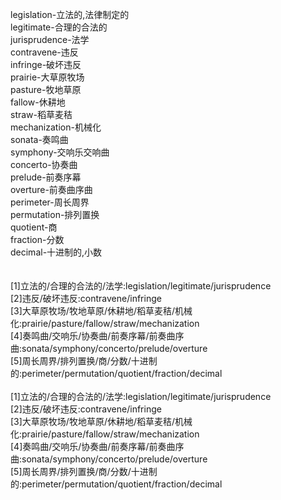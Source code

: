 legislation-立法的,法律制定的<br>
legitimate-合理的合法的<br>
jurisprudence-法学<br>
contravene-违反<br>
infringe-破坏违反<br>
prairie-大草原牧场<br>
pasture-牧地草原<br>
fallow-休耕地<br>
straw-稻草麦秸<br>
mechanization-机械化<br>
sonata-奏鸣曲<br>
symphony-交响乐交响曲<br>
concerto-协奏曲<br>
prelude-前奏序幕<br>
overture-前奏曲序曲<br>
perimeter-周长周界<br>
permutation-排列置换<br>
quotient-商<br>
fraction-分数<br>
decimal-十进制的,小数<br>
<br>
<br>
[1]立法的/合理的合法的/法学:legislation/legitimate/jurisprudence<br>
[2]违反/破坏违反:contravene/infringe<br>
[3]大草原牧场/牧地草原/休耕地/稻草麦秸/机械化:prairie/pasture/fallow/straw/mechanization<br>
[4]奏鸣曲/交响乐/协奏曲/前奏序幕/前奏曲序曲:sonata/symphony/concerto/prelude/overture<br>
[5]周长周界/排列置换/商/分数/十进制的:perimeter/permutation/quotient/fraction/decimal<br>
<br>
[1]立法的/合理的合法的/法学:legislation/legitimate/jurisprudence<br>
[2]违反/破坏违反:contravene/infringe<br>
[3]大草原牧场/牧地草原/休耕地/稻草麦秸/机械化:prairie/pasture/fallow/straw/mechanization<br>
[4]奏鸣曲/交响乐/协奏曲/前奏序幕/前奏曲序曲:sonata/symphony/concerto/prelude/overture<br>
[5]周长周界/排列置换/商/分数/十进制的:perimeter/permutation/quotient/fraction/decimal<br>
<br>